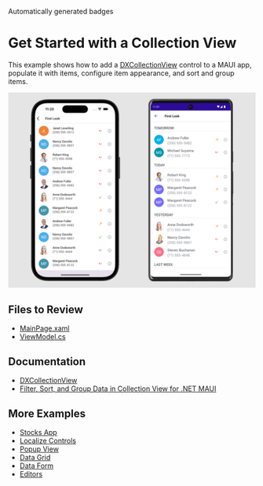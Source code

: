 <!-- default badges list -->
Automatically generated badges
<!-- default badges end -->

# Get Started with a Collection View

This example shows how to add a [DXCollectionView](https://docs.devexpress.com/MAUI/DevExpress.Maui.CollectionView.DXCollectionView) control to a MAUI app, populate it with items, configure item appearance, and sort and group items.

![DevExpress Mobile UI for .NET MAUI](/Images/get-started.png)

## Files to Review

- [MainPage.xaml](/CS/CollectionViewExample/MainPage.xaml)
- [ViewModel.cs](/CS/CollectionViewExample/ViewModel.cs)

## Documentation

- [DXCollectionView](https://docs.devexpress.com/MAUI/DevExpress.Maui.CollectionView.DXCollectionView)
- [Filter, Sort, and Group Data in Collection View for .NET MAUI](https://docs.devexpress.com/MAUI/404126/collection-view/filter-sort-and-group-data?v=22.2)

## More Examples

- [Stocks App](https://github.com/DevExpress-Examples/maui-stocks-mini)
- [Localize Controls](https://github.com/DevExpress-Examples/maui-localization)
- [Popup View](https://github.com/DevExpress-Examples/maui-popup-get-started)
- [Data Grid](https://github.com/DevExpress-Examples/maui-data-grid)
- [Data Form](https://github.com/DevExpress-Examples/maui-data-form-get-started)
- [Editors](https://github.com/DevExpress-Examples/maui-editors-get-started)
